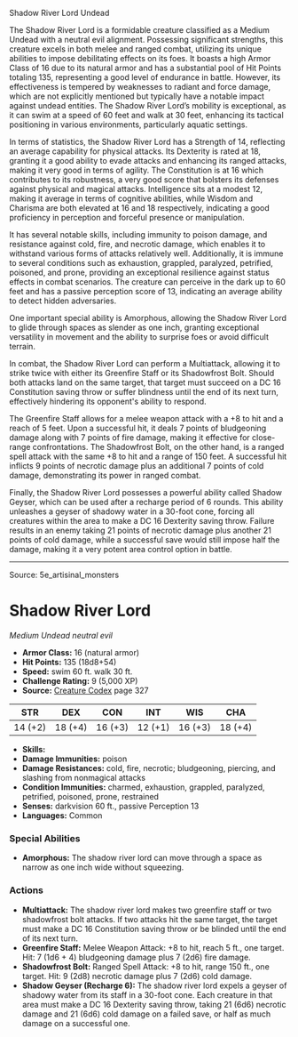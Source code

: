 <MonsterName/>Shadow River Lord</MonsterName>
<CreatureType/>Undead</CreatureType>

<summary>The Shadow River Lord is a formidable creature classified as a Medium Undead with a neutral evil alignment. Possessing significant strengths, this creature excels in both melee and ranged combat, utilizing its unique abilities to impose debilitating effects on its foes. It boasts a high Armor Class of 16 due to its natural armor and has a substantial pool of Hit Points totaling 135, representing a good level of endurance in battle. However, its effectiveness is tempered by weaknesses to radiant and force damage, which are not explicitly mentioned but typically have a notable impact against undead entities. The Shadow River Lord’s mobility is exceptional, as it can swim at a speed of 60 feet and walk at 30 feet, enhancing its tactical positioning in various environments, particularly aquatic settings.</summary>

<detail>

In terms of statistics, the Shadow River Lord has a Strength of 14, reflecting an average capability for physical attacks. Its Dexterity is rated at 18, granting it a good ability to evade attacks and enhancing its ranged attacks, making it very good in terms of agility. The Constitution is at 16 which contributes to its robustness, a very good score that bolsters its defenses against physical and magical attacks. Intelligence sits at a modest 12, making it average in terms of cognitive abilities, while Wisdom and Charisma are both elevated at 16 and 18 respectively, indicating a good proficiency in perception and forceful presence or manipulation.

It has several notable skills, including immunity to poison damage, and resistance against cold, fire, and necrotic damage, which enables it to withstand various forms of attacks relatively well. Additionally, it is immune to several conditions such as exhaustion, grappled, paralyzed, petrified, poisoned, and prone, providing an exceptional resilience against status effects in combat scenarios. The creature can perceive in the dark up to 60 feet and has a passive perception score of 13, indicating an average ability to detect hidden adversaries.

One important special ability is Amorphous, allowing the Shadow River Lord to glide through spaces as slender as one inch, granting exceptional versatility in movement and the ability to surprise foes or avoid difficult terrain.

In combat, the Shadow River Lord can perform a Multiattack, allowing it to strike twice with either its Greenfire Staff or its Shadowfrost Bolt. Should both attacks land on the same target, that target must succeed on a DC 16 Constitution saving throw or suffer blindness until the end of its next turn, effectively hindering its opponent's ability to respond.

The Greenfire Staff allows for a melee weapon attack with a +8 to hit and a reach of 5 feet. Upon a successful hit, it deals 7 points of bludgeoning damage along with 7 points of fire damage, making it effective for close-range confrontations. The Shadowfrost Bolt, on the other hand, is a ranged spell attack with the same +8 to hit and a range of 150 feet. A successful hit inflicts 9 points of necrotic damage plus an additional 7 points of cold damage, demonstrating its power in ranged combat.

Finally, the Shadow River Lord possesses a powerful ability called Shadow Geyser, which can be used after a recharge period of 6 rounds. This ability unleashes a geyser of shadowy water in a 30-foot cone, forcing all creatures within the area to make a DC 16 Dexterity saving throw. Failure results in an enemy taking 21 points of necrotic damage plus another 21 points of cold damage, while a successful save would still impose half the damage, making it a very potent area control option in battle.</detail>



---

Source: 5e_artisinal_monsters

# Shadow River Lord

*Medium* *Undead* *neutral evil*

- **Armor Class:** 16 (natural armor)
- **Hit Points:** 135 (18d8+54)
- **Speed:** swim 60 ft. walk 30 ft.
- **Challenge Rating:** 9 (5,000 XP)
- **Source:** [Creature Codex](https://koboldpress.com/kpstore/product/creature-codex-for-5th-edition-dnd) page 327

| STR | DEX | CON | INT | WIS | CHA |
| --- | --- | --- | --- | --- | --- |
| 14 (+2) | 18 (+4) | 16 (+3) | 12 (+1) | 16 (+3) | 18 (+4) |

- **Skills:** 
- **Damage Immunities:** poison
- **Damage Resistances:** cold, fire, necrotic; bludgeoning, piercing, and slashing from nonmagical attacks
- **Condition Immunities:** charmed, exhaustion, grappled, paralyzed, petrified, poisoned, prone, restrained
- **Senses:** darkvision 60 ft., passive Perception 13
- **Languages:** Common

### Special Abilities

- **Amorphous:** The shadow river lord can move through a space as narrow as one inch wide without squeezing.

### Actions

- **Multiattack:** The shadow river lord makes two greenfire staff or two shadowfrost bolt attacks. If two attacks hit the same target, the target must make a DC 16 Constitution saving throw or be blinded until the end of its next turn.
- **Greenfire Staff:** Melee Weapon Attack: +8 to hit, reach 5 ft., one target. Hit: 7 (1d6 + 4) bludgeoning damage plus 7 (2d6) fire damage.
- **Shadowfrost Bolt:** Ranged Spell Attack: +8 to hit, range 150 ft., one target. Hit: 9 (2d8) necrotic damage plus 7 (2d6) cold damage.
- **Shadow Geyser (Recharge 6):** The shadow river lord expels a geyser of shadowy water from its staff in a 30-foot cone. Each creature in that area must make a DC 16 Dexterity saving throw, taking 21 (6d6) necrotic damage and 21 (6d6) cold damage on a failed save, or half as much damage on a successful one.




